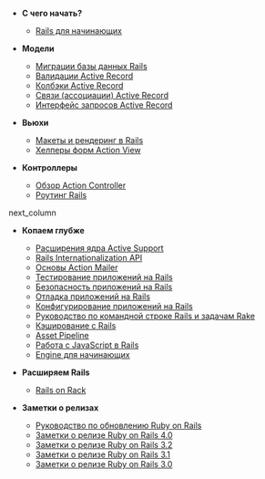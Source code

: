 * **С чего начать?**

    * [Rails для начинающих](/getting-started-with-rails)

* **Модели**

    * [Миграции базы данных Rails](/rails-database-migrations)
    * [Валидации Active Record](/active-record-validations)
    * [Колбэки Active Record](/active-record-callbacks)
    * [Связи (ассоциации) Active Record](/active-record-associations)
    * [Интерфейс запросов Active Record](/active-record-query-interface)

* **Вьюхи**

    * [Макеты и рендеринг в Rails](/layouts-and-rendering-in-rails)
    * [Хелперы форм Action View](/rails-form-helpers)

* **Контроллеры**

    * [Обзор Action Controller](/action-controller-overview)
    * [Роутинг Rails](/rails-routing)

next_column

* **Копаем глубже**

    * [Расширения ядра Active Support](/active-support-core-extensions)
    * [Rails Internationalization API](/rails-internationalization-i18n-api)
    * [Основы Action Mailer](/action-mailer-basics)
    * [Тестирование приложений на Rails](/a-guide-to-testing-rails-applications)
    * [Безопасность приложений на Rails](/ruby-on-rails-security-guide)
    * [Отладка приложений на Rails](/debugging-rails-applications)
    * [Конфигурирование приложений на Rails](/configuring-rails-applications)
    * [Руководство по командной строке Rails и задачам Rake](/a-guide-to-the-rails-command-line)
    * [Кэширование с Rails](/caching-with-rails-an-overview)
    * [Asset Pipeline](/asset-pipeline)
    * [Работа с JavaScript в Rails](/working-with-javascript-in-rails)
    * [Engine для начинающих](/engines)

* **Расширяем Rails**

    * [Rails on Rack](/rails-on-rack)

* **Заметки о релизах**

    * [Руководство по обновлению Ruby on Rails](/upgrading-ruby-on-rails)
    * [Заметки о релизе Ruby on Rails 4.0](/4_0_release_notes)
    * [Заметки о релизе Ruby on Rails 3.2](/3_2_release_notes)
    * [Заметки о релизе Ruby on Rails 3.1](/3_1_release_notes)
    * [Заметки о релизе Ruby on Rails 3.0](/3_0_release_notes)
